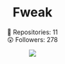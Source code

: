 <h1 align="center"> Fweak </h1>
<p align="center">
  📝  Repositories: 11<br>
  😲  Followers: 278<br>
</p>

<p align="center">
 <img src="https://spotify-github-profile.vercel.app/api/view?uid=sbnh29wynv64zny3f7a6t7feo&cover_image=true&theme=novatorem&bar_color=000000&bar_color_cover=false"/>
</p>
